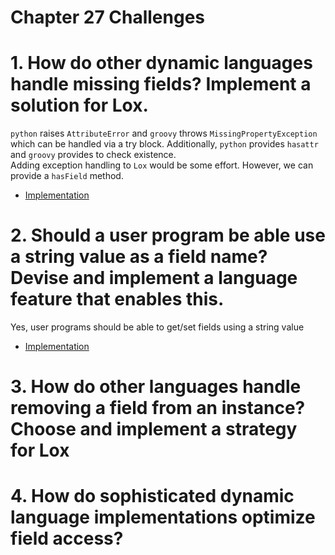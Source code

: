 Chapter 27 Challenges
=====================

# 1. How do other dynamic languages handle missing fields? Implement a solution for Lox.

`python` raises `AttributeError` and `groovy` throws `MissingPropertyException` which can be handled via a try block. Additionally, `python` provides `hasattr` and `groovy` provides to check existence.  
Adding exception handling to `Lox` would be some effort. However, we can provide a `hasField` method.

* [Implementation](./has-field/)

# 2. Should a user program be able use a string value as a field name? Devise and implement a language feature that enables this.

Yes, user programs should be able to get/set fields using a string value

* [Implementation](./get-set-field/)

# 3. How do other languages handle removing a field from an instance? Choose and implement a strategy for Lox

# 4. How do sophisticated dynamic language implementations optimize field access?
